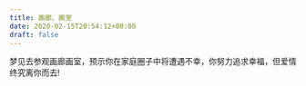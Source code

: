 ```yaml
---
title: 画廊、画室
date: 2020-02-15T20:54:12+08:00
draft: false
---
```


梦见去参观画廊画室，预示你在家庭圈子中将遭遇不幸，你努力追求幸福，但爱情终究离你而去!